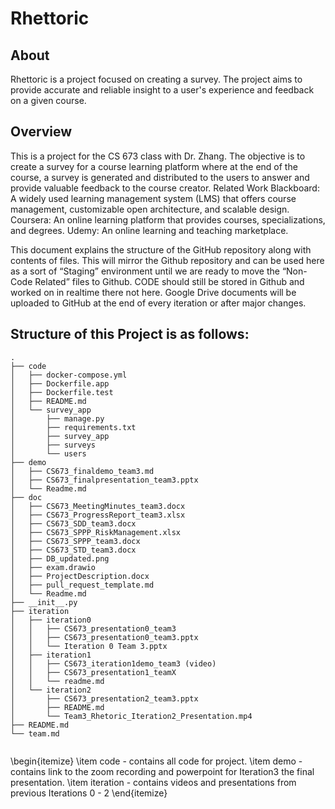# Rhettoric

## About
Rhettoric is a project focused on creating a survey. The project aims to provide accurate and reliable insight to a user's experience and feedback on a given course.
## Overview
This is a project for the CS 673 class with Dr. Zhang. The objective is to create a survey for a course learning platform where at the end of the course, a survey is generated and distributed to the users to answer and provide valuable feedback to the course creator. 
Related Work
Blackboard: A widely used learning management system (LMS) that offers course management, customizable open architecture, and scalable design.
Coursera: An online learning platform that provides courses, specializations, and degrees.
Udemy: An online learning and teaching marketplace.

This document explains the structure of the GitHub repository along with contents of files. This will mirror the Github repository and can be used here as a sort of “Staging” environment until we are ready to move the “Non-Code Related” files to Github. CODE should still be stored in Github and worked on in realtime there not here. Google Drive documents will be uploaded to GitHub at the end of every iteration or after major changes. 

## Structure of this Project is as follows:
```
.
├── code
│   ├── docker-compose.yml
│   ├── Dockerfile.app
│   ├── Dockerfile.test
│   ├── README.md
│   └── survey_app
│       ├── manage.py
│       ├── requirements.txt
│       ├── survey_app
│       ├── surveys
│       └── users
├── demo
│   ├── CS673_finaldemo_team3.md
│   ├── CS673_finalpresentation_team3.pptx
│   └── Readme.md
├── doc
│   ├── CS673_MeetingMinutes_team3.docx
│   ├── CS673_ProgressReport_team3.xlsx
│   ├── CS673_SDD_team3.docx
│   ├── CS673_SPPP_RiskManagement.xlsx
│   ├── CS673_SPPP_team3.docx
│   ├── CS673_STD_team3.docx
│   ├── DB_updated.png
│   ├── exam.drawio
│   ├── ProjectDescription.docx
│   ├── pull_request_template.md
│   └── Readme.md
├── __init__.py
├── iteration
│   ├── iteration0
│   │   ├── CS673_presentation0_team3
│   │   ├── CS673_presentation0_team3.pptx
│   │   └── Iteration 0 Team 3.pptx
│   ├── iteration1
│   │   ├── CS673_iteration1demo_team3 (video)
│   │   ├── CS673_presentation1_teamX
│   │   └── readme.md
│   └── iteration2
│       ├── CS673_presentation2_team3.pptx
│       ├── README.md
│       └── Team3_Rhetoric_Iteration2_Presentation.mp4
├── README.md
└── team.md


```

\begin{itemize}
	\item code - contains all code for project.
 	\item demo - contains link to the zoom recording and powerpoint for Iteration3 the final presentation.
	\item iteration - contains videos and presentations from previous Iterations 0 - 2
 \end{itemize}
